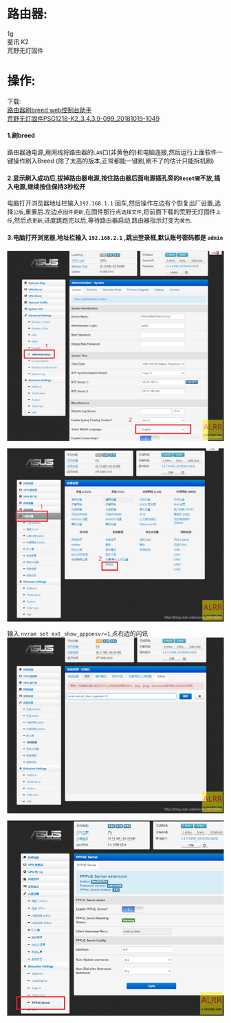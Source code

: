 # 路由器:
1g  
斐讯 K2  
荒野无灯固件  

# 操作:

下载:  
[路由器刷breed web控制台助手](breed.zip)  
[荒野无灯固件PSG1218-K2_3.4.3.9-099_20181019-1049](PSG1218-K2_3.4.3.9-099_20181019-1049.trx)  



#### 1.刷breed
路由器通电源,用网线将路由器的`LAN`口(非黄色的)和电脑连接,然后运行上面软件一键操作刷入Breed (除了太高的版本,正常都能一键刷,刷不了的估计只能拆机刷)

#### 2.显示刷入成功后,拔掉路由器电源,按住路由器后面电源插孔旁的`Reset键`不放,插入电源,继续按住保持3秒松开
电脑打开浏览器地址栏输入`192.168.1.1` 回车,然后操作左边有个恢复出厂设置,选择`公版`,重置后.左边点`固件更新`,在固件那行点`选择文件`,将前面下载的荒野无灯固件`上传`,然后点`更新`,进度跳跑完以后,等待路由器启动,路由器指示灯变为`黄色`.

#### 3.电脑打开浏览器,地址栏输入 `192.168.2.1` ,跳出登录框,默认账号密码都是 `admin`

![在这里插入图片描述](1.png)


![在这里插入图片描述](2.png)


输入 `nvram set ext_show_pppoesvr=1`,点右边的闪讯
![在这里插入图片描述](3.png)

![在这里插入图片描述](4.png)